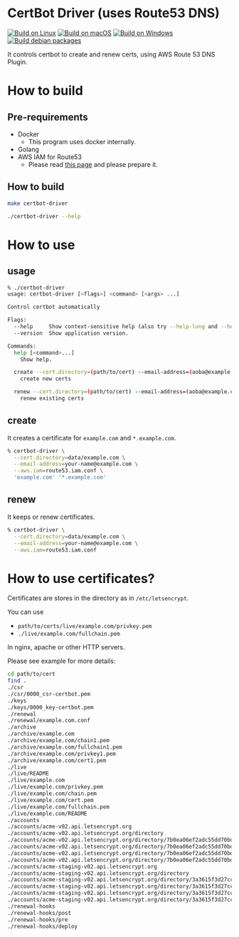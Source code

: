 # CertBot Driver (uses Route53 DNS)
[![Build on Linux](https://github.com/link-u/certbot-driver/workflows/Build%20on%20Linux/badge.svg)](https://github.com/link-u/certbot-driver/actions?query=workflow%3A%22Build+on+Linux%22)
[![Build on macOS](https://github.com/link-u/certbot-driver/workflows/Build%20on%20macOS/badge.svg)](https://github.com/link-u/certbot-driver/actions?query=workflow%3A%22Build+on+macOS%22)
[![Build on Windows](https://github.com/link-u/certbot-driver/workflows/Build%20on%20Windows/badge.svg)](https://github.com/link-u/certbot-driver/actions?query=workflow%3A%22Build+on+Windows%22)  
[![Build debian packages](https://github.com/link-u/certbot-driver/workflows/Build%20debian%20packages/badge.svg)](https://github.com/link-u/certbot-driver/actions?query=workflow%3A%22Build+debian+packages%22)

It controls certbot to create and renew certs, using AWS Route 53 DNS Plugin.

# How to build

## Pre-requirements

 - Docker
   - This program uses docker internally.
 - Golang
 - AWS IAM for Route53
   - Please read [this page](https://certbot-dns-route53.readthedocs.io/en/stable/) and please prepare it.

## How to build

```bash
make certbot-driver

./certbot-driver --help
```

# How to use

## usage
```bash
% ./certbot-driver
usage: certbot-driver [<flags>] <command> [<args> ...]

Control certbot automatically

Flags:
  --help     Show context-sensitive help (also try --help-long and --help-man).
  --version  Show application version.

Commands:
  help [<command>...]
    Show help.

  create --cert.directory=(path/to/cert) --email-address=(aoba@example.com) --aws.iam=(iam.conf) [<flags>] <domains>...
    create new certs

  renew --cert.directory=(path/to/cert) --email-address=(aoba@example.com) --aws.iam=(iam.conf) [<flags>]
    renew existing certs
```

## create

It creates a certificate for `example.com` and `*.example.com`.

```bash
% certbot-driver \
  --cert.directory=data/example.com \
  --email-address=your-name@example.com \
  --aws.iam=route53.iam.conf \
  'example.com' '*.example.com'
```

## renew

It keeps or renew certificates.

```bash
% certbot-driver \
  --cert.directory=data/example.com \
  --email-address=your-name@example.com \
  --aws.iam=route53.iam.conf
```

# How to use certificates?

Certificates are stores in the directory as in `/etc/letsencrypt`.

You can use
 - `path/to/certs/live/example.com/privkey.pem`
 - `./live/example.com/fullchain.pem`

In nginx, apache or other HTTP servers.

Please see example for more details:

```bash
cd path/to/cert
find .
./csr
./csr/0000_csr-certbot.pem
./keys
./keys/0000_key-certbot.pem
./renewal
./renewal/example.com.conf
./archive
./archive/example.com
./archive/example.com/chain1.pem
./archive/example.com/fullchain1.pem
./archive/example.com/privkey1.pem
./archive/example.com/cert1.pem
./live
./live/README
./live/example.com
./live/example.com/privkey.pem
./live/example.com/chain.pem
./live/example.com/cert.pem
./live/example.com/fullchain.pem
./live/example.com/README
./accounts
./accounts/acme-v02.api.letsencrypt.org
./accounts/acme-v02.api.letsencrypt.org/directory
./accounts/acme-v02.api.letsencrypt.org/directory/7b0ea06ef2adc55dd70bdf6902e9b10e
./accounts/acme-v02.api.letsencrypt.org/directory/7b0ea06ef2adc55dd70bdf6902e9b10e/private_key.json
./accounts/acme-v02.api.letsencrypt.org/directory/7b0ea06ef2adc55dd70bdf6902e9b10e/regr.json
./accounts/acme-v02.api.letsencrypt.org/directory/7b0ea06ef2adc55dd70bdf6902e9b10e/meta.json
./accounts/acme-staging-v02.api.letsencrypt.org
./accounts/acme-staging-v02.api.letsencrypt.org/directory
./accounts/acme-staging-v02.api.letsencrypt.org/directory/3a3615f3d27cc339e1d4e5ed52275f45
./accounts/acme-staging-v02.api.letsencrypt.org/directory/3a3615f3d27cc339e1d4e5ed52275f45/private_key.json
./accounts/acme-staging-v02.api.letsencrypt.org/directory/3a3615f3d27cc339e1d4e5ed52275f45/regr.json
./accounts/acme-staging-v02.api.letsencrypt.org/directory/3a3615f3d27cc339e1d4e5ed52275f45/meta.json
./renewal-hooks
./renewal-hooks/post
./renewal-hooks/pre
./renewal-hooks/deploy
```
